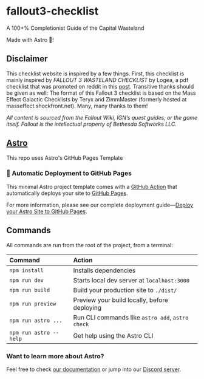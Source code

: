 # fallout3-checklist
A 100+% Completionist Guide of the Capital Wasteland

Made with Astro 🚀!

## Disclaimer
This checklist website is inspired by a few things. First, this checklist is mainly inspired by _FALLOUT 3 WASTELAND CHECKLIST_ by Logea, a pdf checklist that was promoted on reddit in this [post](https://www.reddit.com/r/Fallout/comments/7z843q/i_made_a_fallout_3_fullcompletion_checklist/). 
Transitive thanks should be given as well: The format of this Fallout 3 checklist is based on the Mass Effect Galactic Checklists by Teryx and ZimmMaster (formerly hosted at masseffect.shockfront.net). Many, many thanks to them!

*All content is sourced from the Fallout Wiki, IGN’s quest guides, or the game itself. Fallout is the intellectual property of Bethesda Softworks LLC.*

## [Astro](https://astro.build)
This repo uses Astro's GitHub Pages Template

### 🤖 Automatic Deployment to GitHub Pages

This minimal Astro project template comes with a [GitHub Action](https://github.com/features/actions) that automatically deploys your site to [GitHub Pages](https://pages.github.com/).

For more information, please see our complete deployment guide—[Deploy your Astro Site to GitHub Pages](https://docs.astro.build/en/guides/deploy/github/).

## Commands

All commands are run from the root of the project, from a terminal:

| Command                | Action                                           |
| :--------------------- | :----------------------------------------------- |
| `npm install`          | Installs dependencies                            |
| `npm run dev`          | Starts local dev server at `localhost:3000`      |
| `npm run build`        | Build your production site to `./dist/`          |
| `npm run preview`      | Preview your build locally, before deploying     |
| `npm run astro ...`    | Run CLI commands like `astro add`, `astro check` |
| `npm run astro --help` | Get help using the Astro CLI                     |

### Want to learn more about Astro?

Feel free to check [our documentation](https://docs.astro.build) or jump into our [Discord server](https://astro.build/chat).
